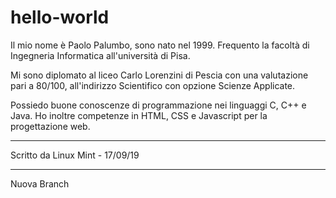 # hello-world

Il mio nome è Paolo Palumbo, sono nato nel 1999. Frequento la facoltà di Ingegneria Informatica all'università di Pisa.

Mi sono diplomato al liceo Carlo Lorenzini di Pescia con una valutazione pari a 80/100, all'indirizzo Scientifico con opzione Scienze Applicate.

Possiedo buone conoscenze di programmazione nei linguaggi C, C++ e Java. Ho inoltre competenze in HTML, CSS e Javascript per la progettazione web.

-------

Scritto da Linux Mint - 17/09/19

------

Nuova Branch
